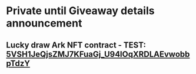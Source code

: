 # Private until Giveaway details announcement

## Lucky draw Ark NFT contract - TEST: [5VSH1JeQjsZMJ7KFuaGj_U94lOqXRDLAEvwobbpTdzY](https://api.exm.dev/read/5VSH1JeQjsZMJ7KFuaGj_U94lOqXRDLAEvwobbpTdzY)
